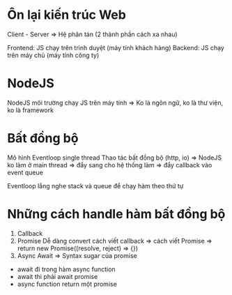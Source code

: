 # Ôn lại kiến trúc Web
Client - Server => Hệ phân tán (2 thành phần cách xa nhau)

Frontend: JS chạy trên trình duyệt (máy tính khách hàng)
Backend: JS chạy trên máy chủ (máy tính công ty)

# NodeJS
NodeJS môi trường chạy JS trên máy tính
=> Ko là ngôn ngữ, ko là thư viện, ko là framework

# Bất đồng bộ
Mô hình Eventloop single thread
Thao tác bất đồng bộ (http, io) => NodeJS ko làm ở main thread => đẩy sang cho hệ thống làm => đẩy callback vào event queue

Eventloop lắng nghe stack và queue để chạy hàm theo thứ tự

# Những cách handle hàm bất đồng bộ
1. Callback
2. Promise
Dễ dàng convert cách viết callback => cách viết Promise
=> return new Promise((resolve, reject) => {})
3. Async Await => Syntax sugar của promise
- await đi trong hàm async function
- await thì phải await promise
- async function return một promise






